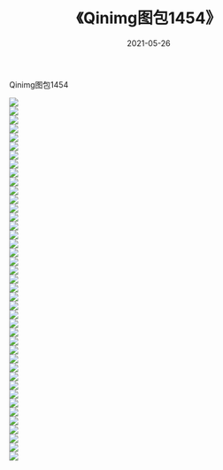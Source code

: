﻿---
layout: post
title:  《Qinimg图包1454》
date:   2021-05-26
img: http://imgx.orgx.ga/Qinimg图包/Qinimg图包1454/000.jpg
categories: [美女, 清纯, 唯美]
---

Qinimg图包1454

 ![](http://imgx.orgx.ga/Qinimg图包/Qinimg图包1454/001.jpg) <br>![](http://imgx.orgx.ga/Qinimg图包/Qinimg图包1454/002.jpg) <br>![](http://imgx.orgx.ga/Qinimg图包/Qinimg图包1454/003.jpg) <br>![](http://imgx.orgx.ga/Qinimg图包/Qinimg图包1454/004.jpg) <br>![](http://imgx.orgx.ga/Qinimg图包/Qinimg图包1454/005.jpg) <br>![](http://imgx.orgx.ga/Qinimg图包/Qinimg图包1454/006.jpg) <br>![](http://imgx.orgx.ga/Qinimg图包/Qinimg图包1454/007.jpg) <br>![](http://imgx.orgx.ga/Qinimg图包/Qinimg图包1454/008.jpg) <br>![](http://imgx.orgx.ga/Qinimg图包/Qinimg图包1454/009.jpg) <br>![](http://imgx.orgx.ga/Qinimg图包/Qinimg图包1454/010.jpg) <br>![](http://imgx.orgx.ga/Qinimg图包/Qinimg图包1454/011.jpg) <br>![](http://imgx.orgx.ga/Qinimg图包/Qinimg图包1454/012.jpg) <br>![](http://imgx.orgx.ga/Qinimg图包/Qinimg图包1454/013.jpg) <br>![](http://imgx.orgx.ga/Qinimg图包/Qinimg图包1454/014.jpg) <br>![](http://imgx.orgx.ga/Qinimg图包/Qinimg图包1454/015.jpg) <br>![](http://imgx.orgx.ga/Qinimg图包/Qinimg图包1454/016.jpg) <br>![](http://imgx.orgx.ga/Qinimg图包/Qinimg图包1454/017.jpg) <br>![](http://imgx.orgx.ga/Qinimg图包/Qinimg图包1454/018.jpg) <br>![](http://imgx.orgx.ga/Qinimg图包/Qinimg图包1454/019.jpg) <br>![](http://imgx.orgx.ga/Qinimg图包/Qinimg图包1454/020.jpg) <br>![](http://imgx.orgx.ga/Qinimg图包/Qinimg图包1454/021.jpg) <br>![](http://imgx.orgx.ga/Qinimg图包/Qinimg图包1454/022.jpg) <br>![](http://imgx.orgx.ga/Qinimg图包/Qinimg图包1454/023.jpg) <br>![](http://imgx.orgx.ga/Qinimg图包/Qinimg图包1454/024.jpg) <br>![](http://imgx.orgx.ga/Qinimg图包/Qinimg图包1454/025.jpg) <br>![](http://imgx.orgx.ga/Qinimg图包/Qinimg图包1454/026.jpg) <br>![](http://imgx.orgx.ga/Qinimg图包/Qinimg图包1454/027.jpg) <br>![](http://imgx.orgx.ga/Qinimg图包/Qinimg图包1454/028.jpg) <br>![](http://imgx.orgx.ga/Qinimg图包/Qinimg图包1454/029.jpg) <br>![](http://imgx.orgx.ga/Qinimg图包/Qinimg图包1454/030.jpg) <br>![](http://imgx.orgx.ga/Qinimg图包/Qinimg图包1454/031.jpg) <br>![](http://imgx.orgx.ga/Qinimg图包/Qinimg图包1454/032.jpg) <br>![](http://imgx.orgx.ga/Qinimg图包/Qinimg图包1454/033.jpg) <br>![](http://imgx.orgx.ga/Qinimg图包/Qinimg图包1454/034.jpg) <br>![](http://imgx.orgx.ga/Qinimg图包/Qinimg图包1454/035.jpg) <br>![](http://imgx.orgx.ga/Qinimg图包/Qinimg图包1454/036.jpg) <br>![](http://imgx.orgx.ga/Qinimg图包/Qinimg图包1454/037.jpg) <br>![](http://imgx.orgx.ga/Qinimg图包/Qinimg图包1454/038.jpg) <br>![](http://imgx.orgx.ga/Qinimg图包/Qinimg图包1454/039.jpg) <br>![](http://imgx.orgx.ga/Qinimg图包/Qinimg图包1454/040.jpg) <br>![](http://imgx.orgx.ga/Qinimg图包/Qinimg图包1454/041.jpg) <br>